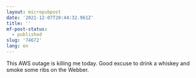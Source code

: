 ```yaml
---
layout: micropubpost
date: '2021-12-07T20:44:32.961Z'
title: ''
mf-post-status:
  - published
slug: '74672'
lang: en
---
```

This AWS outage is killing me today.  Good excuse to drink a whiskey and smoke some ribs on the Webber. 
